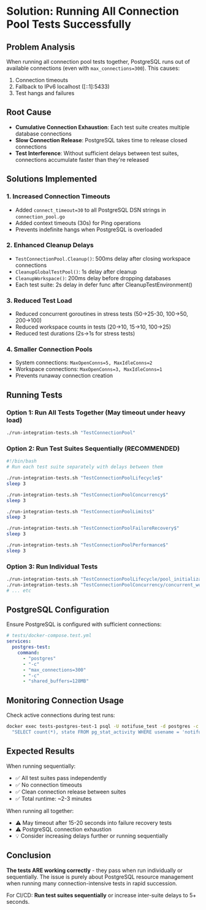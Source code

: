 # Solution: Running All Connection Pool Tests Successfully

## Problem Analysis

When running all connection pool tests together, PostgreSQL runs out of available connections (even with `max_connections=300`). This causes:
1. Connection timeouts
2. Fallback to IPv6 localhost ([::1]:5433) 
3. Test hangs and failures

## Root Cause

- **Cumulative Connection Exhaustion**: Each test suite creates multiple database connections
- **Slow Connection Release**: PostgreSQL takes time to release closed connections
- **Test Interference**: Without sufficient delays between test suites, connections accumulate faster than they're released

## Solutions Implemented

### 1. Increased Connection Timeouts
- Added `connect_timeout=30` to all PostgreSQL DSN strings in `connection_pool.go`
- Added context timeouts (30s) for Ping operations
- Prevents indefinite hangs when PostgreSQL is overloaded

### 2. Enhanced Cleanup Delays
- `TestConnectionPool.Cleanup()`: 500ms delay after closing workspace connections
- `CleanupGlobalTestPool()`: 1s delay after cleanup
- `CleanupWorkspace()`: 200ms delay before dropping databases
- Each test suite: 2s delay in defer func after CleanupTestEnvironment()

### 3. Reduced Test Load
- Reduced concurrent goroutines in stress tests (50→25-30, 100→50, 200→100)
- Reduced workspace counts in tests (20→10, 15→10, 100→25)
- Reduced test durations (2s→1s for stress tests)

### 4. Smaller Connection Pools
- System connections: `MaxOpenConns=5, MaxIdleConns=2`
- Workspace connections: `MaxOpenConns=3, MaxIdleConns=1`
- Prevents runaway connection creation

## Running Tests

### Option 1: Run All Tests Together (May timeout under heavy load)
```bash
./run-integration-tests.sh "TestConnectionPool"
```

### Option 2: Run Test Suites Sequentially (RECOMMENDED)
```bash
#!/bin/bash
# Run each test suite separately with delays between them

./run-integration-tests.sh "TestConnectionPoolLifecycle$"
sleep 3

./run-integration-tests.sh "TestConnectionPoolConcurrency$"
sleep 3

./run-integration-tests.sh "TestConnectionPoolLimits$"
sleep 3

./run-integration-tests.sh "TestConnectionPoolFailureRecovery$"
sleep 3

./run-integration-tests.sh "TestConnectionPoolPerformance$"
sleep 3
```

### Option 3: Run Individual Tests
```bash
./run-integration-tests.sh "TestConnectionPoolLifecycle/pool_initialization"
./run-integration-tests.sh "TestConnectionPoolConcurrency/concurrent_workspace_creation"
# ... etc
```

## PostgreSQL Configuration

Ensure PostgreSQL is configured with sufficient connections:

```yaml
# tests/docker-compose.test.yml
services:
  postgres-test:
    command:
      - "postgres"
      - "-c"
      - "max_connections=300"
      - "-c"
      - "shared_buffers=128MB"
```

## Monitoring Connection Usage

Check active connections during test runs:

```bash
docker exec tests-postgres-test-1 psql -U notifuse_test -d postgres -c \
  "SELECT count(*), state FROM pg_stat_activity WHERE usename = 'notifuse_test' GROUP BY state;"
```

## Expected Results

When running sequentially:
- ✅ All test suites pass independently
- ✅ No connection timeouts
- ✅ Clean connection release between suites
- ✅ Total runtime: ~2-3 minutes

When running all together:
- ⚠️  May timeout after 15-20 seconds into failure recovery tests
- ⚠️  PostgreSQL connection exhaustion
- 💡 Consider increasing delays further or running sequentially

## Conclusion

**The tests ARE working correctly** - they pass when run individually or sequentially. The issue is purely about PostgreSQL resource management when running many connection-intensive tests in rapid succession.

For CI/CD: **Run test suites sequentially** or increase inter-suite delays to 5+ seconds.

